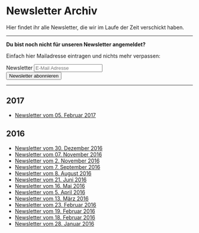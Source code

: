 # Newsletter Archiv 

Hier findet ihr alle Newsletter, die wir im Laufe der Zeit verschickt haben.

<hr class="blockspace">

<div class="row">
	<div class="col-xs-12 col-sm-12 col-md-6 col-lg-6">
		<p>
			<b>Du bist noch nicht für unseren Newsletter angemeldet?</b> 
		</p>
		<p>
			Einfach hier Mailadresse eintragen und nichts mehr verpassen:
		</p>
	</div>
	<div class="col-xs-12 col-sm-12 col-md-6 col-lg-6">
		<div class="newsletter-form">
			<form action="//phpug-dresden.us11.list-manage.com/subscribe/post?u=8ff315933ee2697519dd5ab74&amp;id=5b5e847216" method="post" id="newsletter-form" target="_blank" role="form">
				<div class="form-group">
					<label for="newsletter-email" class="sr-only">Newsletter</label>
					<input type="email" value="" name="EMAIL" class="form-control" id="newsletter-email" placeholder="E-Mail Adresse" required>
				</div>
				<div class="form-group">
					<input type="submit" value="Newsletter abonnieren" name="subscribe" id="newsletter-button" class="btn btn-md btn-block btn-success">
				</div>
			</form>
		</div>
	</div>
</div>

<hr class="blockspace">

## 2017

* [Newsletter vom 05. Februar 2017](@baseUrl@/newsletter/archive/2017-02-05.html)

## 2016

* [Newsletter vom 30. Dezember 2016](@baseUrl@/newsletter/archive/2016-12-30.html)
* [Newsletter vom 07. November 2016](@baseUrl@/newsletter/archive/2016-11-07.html)
* [Newsletter vom 2. November 2016](@baseUrl@/newsletter/archive/2016-11-02.html)
* [Newsletter vom 7. September 2016](@baseUrl@/newsletter/archive/2016-09-07.html)
* [Newsletter vom 8. August 2016](@baseUrl@/newsletter/archive/2016-08-08.html)
* [Newsletter vom 21. Juni 2016](@baseUrl@/newsletter/archive/2016-06-21.html)
* [Newsletter vom 16. Mai 2016](@baseUrl@/newsletter/archive/2016-05-16.html)
* [Newsletter vom 5. April 2016](@baseUrl@/newsletter/archive/2016-04-05.html)
* [Newsletter vom 13. März 2016](@baseUrl@/newsletter/archive/2016-03-13.html)
* [Newsletter vom 23. Februar 2016](@baseUrl@/newsletter/archive/2016-02-23.html)
* [Newsletter vom 19. Februar 2016](@baseUrl@/newsletter/archive/2016-02-19.html)
* [Newsletter vom 18. Februar 2016](@baseUrl@/newsletter/archive/2016-02-18.html)
* [Newsletter vom 28. Januar 2016](@baseUrl@/newsletter/archive/2016-01-28.html)
